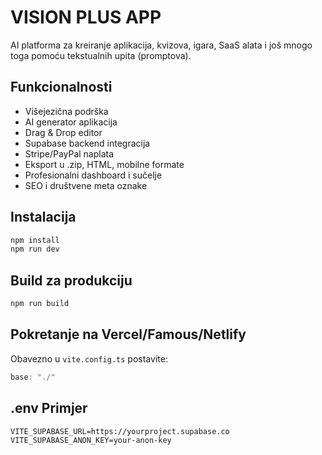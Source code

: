 # VISION PLUS APP

AI platforma za kreiranje aplikacija, kvizova, igara, SaaS alata i još mnogo toga pomoću tekstualnih upita (promptova).

## Funkcionalnosti

- Višejezična podrška
- AI generator aplikacija
- Drag & Drop editor
- Supabase backend integracija
- Stripe/PayPal naplata
- Eksport u .zip, HTML, mobilne formate
- Profesionalni dashboard i sučelje
- SEO i društvene meta oznake

## Instalacija

```bash
npm install
npm run dev
```

## Build za produkciju

```bash
npm run build
```

## Pokretanje na Vercel/Famous/Netlify

Obavezno u `vite.config.ts` postavite:
```ts
base: "./"
```

## .env Primjer

```
VITE_SUPABASE_URL=https://yourproject.supabase.co
VITE_SUPABASE_ANON_KEY=your-anon-key
```
